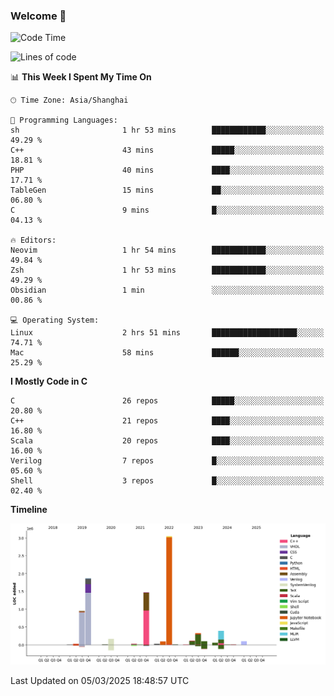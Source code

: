 ### Welcome 👋

<!--START_SECTION:waka-->
![Code Time](http://img.shields.io/badge/Code%20Time-1%2C837%20hrs%201%20min-blue)

![Lines of code](https://img.shields.io/badge/From%20Hello%20World%20I%27ve%20Written-8.8%20million%20lines%20of%20code-blue)

📊 **This Week I Spent My Time On** 

```text
🕑︎ Time Zone: Asia/Shanghai

💬 Programming Languages: 
sh                       1 hr 53 mins        ████████████░░░░░░░░░░░░░   49.29 % 
C++                      43 mins             █████░░░░░░░░░░░░░░░░░░░░   18.81 % 
PHP                      40 mins             ████░░░░░░░░░░░░░░░░░░░░░   17.71 % 
TableGen                 15 mins             ██░░░░░░░░░░░░░░░░░░░░░░░   06.80 % 
C                        9 mins              █░░░░░░░░░░░░░░░░░░░░░░░░   04.13 % 

🔥 Editors: 
Neovim                   1 hr 54 mins        ████████████░░░░░░░░░░░░░   49.84 % 
Zsh                      1 hr 53 mins        ████████████░░░░░░░░░░░░░   49.29 % 
Obsidian                 1 min               ░░░░░░░░░░░░░░░░░░░░░░░░░   00.86 % 

💻 Operating System: 
Linux                    2 hrs 51 mins       ███████████████████░░░░░░   74.71 % 
Mac                      58 mins             ██████░░░░░░░░░░░░░░░░░░░   25.29 % 
```

**I Mostly Code in C** 

```text
C                        26 repos            █████░░░░░░░░░░░░░░░░░░░░   20.80 % 
C++                      21 repos            ████░░░░░░░░░░░░░░░░░░░░░   16.80 % 
Scala                    20 repos            ████░░░░░░░░░░░░░░░░░░░░░   16.00 % 
Verilog                  7 repos             █░░░░░░░░░░░░░░░░░░░░░░░░   05.60 % 
Shell                    3 repos             █░░░░░░░░░░░░░░░░░░░░░░░░   02.40 % 
```



**Timeline**

![Lines of Code chart](https://raw.githubusercontent.com/Bohan-hu/Bohan-hu/master/assets/bar_graph.png)


 Last Updated on 05/03/2025 18:48:57 UTC
<!--END_SECTION:waka-->



